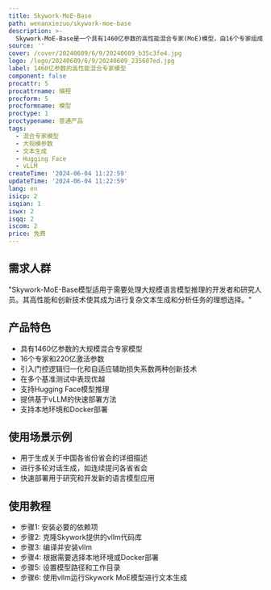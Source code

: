 ```yaml
---
title: Skywork-MoE-Base
path: wenanxiezuo/skywork-moe-base
description: >-
  Skywork-MoE-Base是一个具有1460亿参数的高性能混合专家(MoE)模型，由16个专家组成，并激活了220亿参数。该模型从Skywork-13B模型的密集型检查点初始化而来，并引入了两种创新技术：门控逻辑归一化增强专家多样化，以及自适应辅助损失系数，允许针对层特定调整辅助损失系数。Skywork-MoE在各种流行基准测试中表现出与参数更多或激活参数更多的模型相当的或更优越的性能。
source: ''
cover: /cover/20240609/6/9/20240609_b35c3fe4.jpg
logo: /logo/20240609/6/9/20240609_235607ed.jpg
label: 1460亿参数的高性能混合专家模型
component: false
procattr: 5
procattrname: 编程
procform: 5
procformname: 模型
proctype: 1
proctypename: 普通产品
tags:
  - 混合专家模型
  - 大规模参数
  - 文本生成
  - Hugging Face
  - vLLM
createTime: '2024-06-04 11:22:59'
updateTime: '2024-06-04 11:22:59'
lang: en
isicp: 2
isqian: 1
iswx: 2
isqq: 2
iscom: 2
price: 免费
---
```




## 需求人群
"Skywork-MoE-Base模型适用于需要处理大规模语言模型推理的开发者和研究人员。其高性能和创新技术使其成为进行复杂文本生成和分析任务的理想选择。"

## 产品特色
* 具有1460亿参数的大规模混合专家模型
* 16个专家和220亿激活参数
* 引入门控逻辑归一化和自适应辅助损失系数两种创新技术
* 在多个基准测试中表现优越
* 支持Hugging Face模型推理
* 提供基于vLLM的快速部署方法
* 支持本地环境和Docker部署

## 使用场景示例
* 用于生成关于中国各省份省会的详细描述
* 进行多轮对话生成，如连续提问各省省会
* 快速部署用于研究和开发新的语言模型应用

## 使用教程
* 步骤1: 安装必要的依赖项
* 步骤2: 克隆Skywork提供的vllm代码库
* 步骤3: 编译并安装vllm
* 步骤4: 根据需要选择本地环境或Docker部署
* 步骤5: 设置模型路径和工作目录
* 步骤6: 使用vllm运行Skywork MoE模型进行文本生成

  
